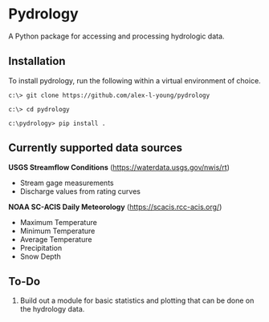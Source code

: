 # Pydrology
A Python package for accessing and processing hydrologic data.

## Installation
To install pydrology, run the following within a virtual environment of choice.

```
c:\> git clone https://github.com/alex-l-young/pydrology

c:\> cd pydrology

c:\pydrology> pip install .
```

## Currently supported data sources

**USGS Streamflow Conditions** (https://waterdata.usgs.gov/nwis/rt)
- Stream gage measurements
- Discharge values from rating curves

**NOAA SC-ACIS Daily Meteorology** (https://scacis.rcc-acis.org/)
- Maximum Temperature
- Minimum Temperature
- Average Temperature
- Precipitation
- Snow Depth


## To-Do

1. Build out a module for basic statistics and plotting that can be done on the hydrology data. 
